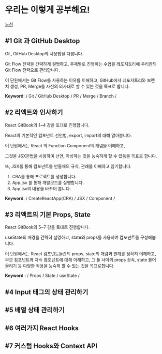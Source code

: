 # 우리는 이렇게 공부해요!
[노션](https://www.notion.so/6db3ca251b5f428aa8aa296e4cfd064e)

## #1 Git 과 GitHub Desktop

Git, GitHub Desktop의 사용법을 다룹니다.

Git Flow 전략을 간략하게 설명하고, 주제별로 진행하는 수업을 레포지토리에 우리만의 Git Flow 전략으로 관리합니다.

이 단원에서는 Git Flow를 사용하는 이유를 이해하고, GitHub에서 레포지토리와 브랜치 생성, PR, Merge를 자신의 의사대로 할 수 있는 것을 목표로 합니다.

**Keyword**:  / Git / GitHub Desktop / PR / Merge / Branch /

## #2 리액트와 인사하기

React GitBook의 1~4 강을 토대로 진행합니다.

React의 기본적인 컴포넌트 선언법, export, import의 대해 알아봅니다.

이 단원에서는 React 의 Function Component의 개념을 이해하고,

그것을 JSX문법을 사용하여 선언, 작성하는 것을 능숙하게 할 수 있음을 목표로 합니다.

또, JSX를 통해 컴포넌트를 만들때의 규칙, 관례를 이해하고 암기합니다.

1. CRA를 통해 프로젝트를 생성합니다.
2. App.jsx 를 통해 개발모드를 실행합니다.
3. App.jsx의 내용을 바꾸어 봅니다.

**Keyword**: / CreateReactApp(CRA) / JSX / Component / 

## #3 리액트의 기본 Props, State

React GitBook의 5~7 강을 토대로 진행합니다.

useState의 배경을 간략히 설명하고, state와 props를 사용하여 컴포넌트를 구성해봅니다.

이 단원에서는 React 컴포넌트들간의 props, state의 개념과 한계를 정확히 이해하고, 부모 컴포넌트와 자식 컴포넌트에 대해 이해하고, 그 둘 사이의 props 상속, state 끌어올리기 등 다양한 작용을 능숙히 할 수 있는 것을 목표로합니다.

**Keyword** : / Props / State / useState / 

## #4 Input 태그의 상태 관리하기

## #5 배열 상태 관리하기

## #6 여러가지 React Hooks

## #7 커스텀 Hooks와 Context API
